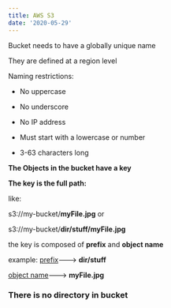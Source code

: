 ```yaml
---
title: AWS S3
date: '2020-05-29'
---
```


Bucket needs to have a globally unique name

They are defined at a region level

Naming restrictions:

- No uppercase

- No underscore

- No IP address

- Must start with a lowercase or number

- 3-63 characters long

**The Objects in the bucket have a key**

**The key is the full path:**

like:

s3://my-bucket/**myFile.jpg** or

s3://my-bucket/**dir/stuff/myFile.jpg**

the key is composed of **prefix** and **object name**

example: <u>prefix</u>---> **dir/stuff**

<u>object name</u>---> **myFile.jpg**

### There is no directory in bucket
